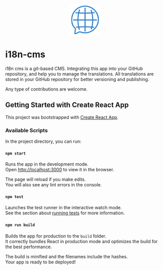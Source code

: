 
<p align="center">
  <img src="public/logo.svg"  width="100" height="100" margin="0 auto">
</p>

# i18n-cms
i18n cms is a git-based CMS.
Integrating this app into your GitHub repository, and help you to manage the translations.
All translations are stored in your GitHub repository for better versioning and publishing.

Any type of contributions are welcome.

## Getting Started with Create React App

This project was bootstrapped with [Create React App](https://github.com/facebook/create-react-app).

### Available Scripts

In the project directory, you can run:

#### `npm start`

Runs the app in the development mode.\
Open [http://localhost:3000](http://localhost:3000) to view it in the browser.

The page will reload if you make edits.\
You will also see any lint errors in the console.

#### `npm test`

Launches the test runner in the interactive watch mode.\
See the section about [running tests](https://facebook.github.io/create-react-app/docs/running-tests) for more information.

#### `npm run build`

Builds the app for production to the `build` folder.\
It correctly bundles React in production mode and optimizes the build for the best performance.

The build is minified and the filenames include the hashes.\
Your app is ready to be deployed!
